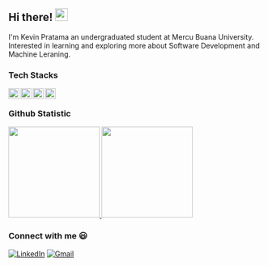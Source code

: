 ## Hi there! <img src="https://emojis.slackmojis.com/emojis/images/1536351075/4594/blob-wave.gif" width="25"/>

I'm Kevin Pratama an undergraduated student at Mercu Buana University. Interested in learning and exploring more about Software Development and Machine Leraning.

### Tech Stacks
<a href="#"><img align="left" alt="JavaScript" title="JavaScript" width="21px" src="https://raw.githubusercontent.com/marwin1991/profile-technology-icons/refs/heads/main/icons/javascript.png" /></a>
<a href="#"><img align="left" alt="C++" title="C++" width="21px" src="https://raw.githubusercontent.com/marwin1991/profile-technology-icons/refs/heads/main/icons/c++.png" /></a>
<a href="#"><img align="left" alt="Python" title="Python" width="21px" src="https://raw.githubusercontent.com/marwin1991/profile-technology-icons/refs/heads/main/icons/python.png" /></a>
<a href="#"><img align="left" alt="Laravel" title="Laravel" width="21px" src="https://raw.githubusercontent.com/marwin1991/profile-technology-icons/refs/heads/main/icons/laravel.png" /></a>
<br>

### Github Statistic
<p align="left">
<a href="https://github.com/kevinma21">
  <img height="180em" src="https://github-readme-stats-eight-theta.vercel.app/api?username=kevinma21&show_icons=true&theme=algolia&include_all_commits=true&count_private=true"/>
  <img height="180em" src="https://github-readme-stats-eight-theta.vercel.app/api/top-langs/?username=kevinma21&layout=compact&langs_count=8&theme=algolia"/>
</a>
</p>

### Connect with me :smiley:
[<img alt="LinkedIn" src="https://img.shields.io/badge/LinkedIn-%230E76A8.svg?&style=for-the-badge&logo=LinkedIn&logoColor=white" />](https://www.linkedin.com/in/kevin-pratama-9454b0250/)
[<img alt="Gmail" src="https://img.shields.io/badge/Gmail-D14836?style=for-the-badge&logo=gmail&logoColor=white" />](mailto:kevinpratama1201@gmail.com)
